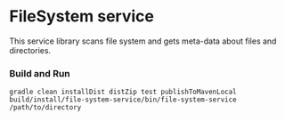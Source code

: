 # FileSystem service
This service library scans file system and gets meta-data about files and directories.

### Build and Run
```
gradle clean installDist distZip test publishToMavenLocal
build/install/file-system-service/bin/file-system-service /path/to/directory
```
